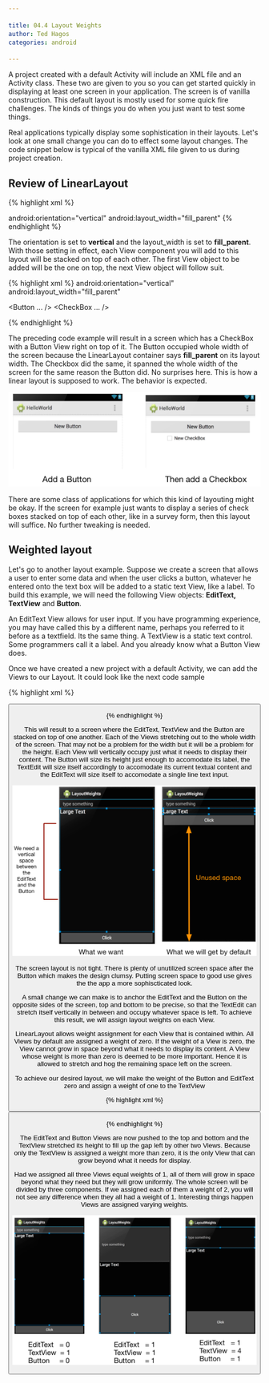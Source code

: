 ```yaml
---

title: 04.4 Layout Weights
author: Ted Hagos
categories: android

---
```



A project created with a default Activity will include an XML file and an Activity class. These two are given to you so you can get started quickly in displaying at least one screen in your application. The screen is of vanilla construction. This default layout is mostly used for some quick fire challenges. The kinds of things you do when you just want to test some things.

Real applications typically display some sophistication in their layouts. Let's look at one small change you can do to effect some layout changes. The code snippet below is typical of the vanilla XML file given to us during project creation.

## Review of LinearLayout

{% highlight xml %}
<?xml version="1.0" encoding="utf-8"?>
<LinearLayout xmlns:android="http://schemas...">
  android:orientation="vertical"
  android:layout_width="fill_parent"
</LinearLayout>
{% endhighlight %}

The orientation is set to **vertical** and the layout\_width is set to **fill\_parent**. With those setting in effect, each View component you will add to this layout will be stacked on top of each other. The first View object to be added will be the one on top, the next View object will follow suit.

{% highlight xml %}
<LinearLayout>
  android:orientation="vertical"
  android:layout_width="fill_parent"  

  <Button ... />
  <CheckBox ... />

</LinearLayout>
{% endhighlight %}

The preceding code example will result in a screen which has a CheckBox with a Button View right on top of it. The Button occupied whole width of the screen because the LinearLayout container says **fill\_parent** on its layout width. The Checkbox did the same, it spanned the whole width of the screen for the same reason the Button did. No surprises here. This is how a linear layout is supposed to work. The behavior is expected. 

![img](../images/linear-layout-vertical.png)

There are some class of applications for which this kind of layouting might be okay. If the screen for example just wants to display a series of check boxes stacked on top of each other, like in a survey form, then this layout will suffice. No further tweaking is needed. 

## Weighted layout

Let's go to another layout example. Suppose we create a screen that allows a user to enter some data and when the user clicks a button, whatever he entered onto the text box will be added to a static text View, like a label. To build this example, we will need the following View objects: **EditText, TextView** and **Button**. 

An EditText View allows for user input. If you have programming experience, you may have called this by a different name, perhaps you referred to it before as a textfield. Its the same thing. A TextView is a static text control. Some programmers call it a label. And you already know what a Button View does. 

Once we have created a new project with a default Activity, we can add the Views to our Layout. It could look like the next code sample

{% highlight xml %}
<LinearLayout
  android:orientation="vertical"
  android:layout_width="fill_parent"
  android:layout_height="fill_parent"
  xmlns:android="http://schemas.android.com/apk/res/android">

  <EditText
    android:layout_width="match_parent"
    android:layout_height="wrap_content"
    android:id="@+id/editText"
    android:layout_gravity="center_horizontal"/>

  <TextView
    android:layout_width="match_parent"
    android:layout_height="wrap_content"
    android:textAppearance="?android:attr/textAppearanceLarge"
    android:text="Large Text"
    android:id="@+id/textView"
    android:layout_gravity="center_horizontal"/>

  <Button
    android:layout_width="match_parent"
    android:layout_height="wrap_content"
    android:text="New Button"
    android:id="@+id/button"
    android:layout_gravity="center_horizontal"/>

</LinearLayout>
{% endhighlight %}

This will result to a screen where the EditText, TextView and the Button are stacked on top of one another. Each of the Views stretching out to the whole width of the screen. That may not be a problem for the width but it will be a problem for the height. Each View will vertically occupy just what it needs to display their content. The Button will size its height just enough to accomodate its label, the TextEdit will size itself accordingly to accomodate its current textual content and the EditText will size itself to accomodate a single line text input. 

![img](../images/weighted-layout.png)

The screen layout is not tight. There is plenty of unutilized screen space after the Button which makes the design clumsy. Putting screen space to good use gives the the app a more sophiscticated look. 

A small change we can make is to anchor the EditText and the Button on the opposite sides of the screen, top and bottom to be precise, so that the TextEdit can stretch itself vertically in between and occupy whatever space is left. To achieve this result, we will assign layout weights on each View.

LinearLayout allows weight assignment for each View that is contained within. All Views by default are assigned a weight of zero. If the weight of a View is zero, the View cannot grow in space beyond what it needs to display its content. A View whose weight is more than zero is deemed to be more important. Hence it is allowed to stretch and hog the remaining space left on the screen.

To achieve our desired layout, we will make the weight of the Button and EditText zero and assign a weight of one to the TextView

{% highlight xml %}
<LinearLayout
  android:orientation="vertical"
  android:layout_width="fill_parent"
  android:layout_height="fill_parent"
  xmlns:android="http://schemas.android.com/apk/res/android">

  <EditText
    android:layout_width="match_parent"
    android:layout_height="wrap_content"
    android:id="@+id/editText"
    android:layout_gravity="center_horizontal"
    android:layout_weight="0"/>

  <TextView
    android:layout_width="match_parent"
    android:layout_height="wrap_content"
    android:textAppearance="?android:attr/textAppearanceLarge"
    android:text="Large Text"
    android:id="@+id/textView"
    android:layout_gravity="center_horizontal"
    android:layout_weight="1"/>

  <Button
    android:layout_width="match_parent"
    android:layout_height="wrap_content"
    android:text="New Button"
    android:id="@+id/button"
    android:layout_gravity="center_horizontal"
    android:layout_weight="0"/>

</LinearLayout>
{% endhighlight %}

The EditText and Button Views are now pushed to the top and bottom and the TextView stretched its height to fill up the gap left by other two Views. Because only the TextView is assigned a weight more than zero, it is the only View that can grow beyond what it needs for display. 

Had we assigned all three Views equal weights of 1, all of them will grow in space beyond what they need but they will grow uniformly. The whole screen will be divided by three components. If we assigned each of them a weight of 2, you will not see any difference when they all had a weight of 1. Interesting things happen Views are assigned varying weights.

![img](../images/different-weights.png)


